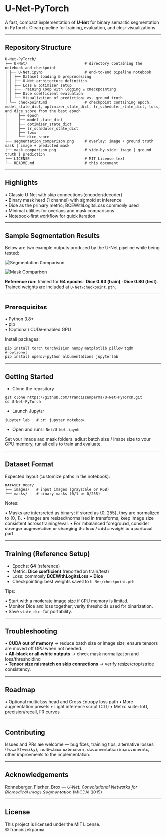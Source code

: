 # U‑Net-PyTorch

A fast, compact implementation of **U‑Net** for binary semantic segmentation in PyTorch. Clean pipeline for training, evaluation, and clear visualizations.

---

## Repository Structure

```
U‑Net‑PyTorch/
├── U‑Net/                          # directory containing the notebook and checkpoint
│ ├── U‑Net.ipynb                   # end‑to‑end pipeline notebook
│ │ ├── Dataset loading & preprocessing
│ │ ├── U‑Net architecture definition
│ │ ├── Loss & optimizer setup
│ │ ├── Training loop with logging & checkpointing
│ │ ├── Dice coefficient evaluation
│ │ └── Visualization of predictions vs. ground truth
│ └── checkpoint.md                 # checkpoint containing epoch, model_state_dict, optimizer_state_dict, lr_scheduler_state_dict, loss, and dice_score from the best epoch
│     ├── epoch                      
│     ├── model_state_dict         
│     ├── optimizer_state_dict      
│     ├── lr_scheduler_state_dict  
│     ├── loss                      
│     └── dice_score                
├── segmentation_comparison.png     # overlay: image + ground truth mask | image + predicted mask
├── mask_comparison.png             # side‑by‑side: image | ground truth | prediction
├── LICENSE                         # MIT License text
└── README.md                       # this document
```

---

## Highlights

• Classic U‑Net with skip connections (encoder/decoder)  
• Binary mask head (1 channel) with sigmoid at inference  
• Dice as the primary metric; BCEWithLogitsLoss commonly used  
• Minimal utilities for overlays and mask comparisons  
• Notebook‑first workflow for quick iteration  

---

## Sample Segmentation Results

Below are two example outputs produced by the U-Net pipeline while being tested:

![Segmentation Comparison]([https://github.com/franciszekparma/YOLOv1-PyTorch/blob/57fb191d9d4beee2dbec3a4bef721fbcf873ea2c/sheep.png](https://github.com/franciszekparma/U-Net-PyTorch/blob/main/segmentation_comparison.png?raw=true))

![Mask Comparison]([https://github.com/franciszekparma/YOLOv1-PyTorch/blob/57fb191d9d4beee2dbec3a4bef721fbcf873ea2c/biker.png](https://github.com/franciszekparma/U-Net-PyTorch/blob/main/mask_comparison.png?raw=true))

**Reference run:** trained for **64 epochs** 
· **Dice 0.93 (train)** 
· **Dice 0.80 (test)**.
Trained weights are included at `U‑Net/checkpoint.pth`.

---

## Prerequisites

• Python 3.8+  
• pip  
• (Optional) CUDA‑enabled GPU  

Install packages:

```
pip install torch torchvision numpy matplotlib pillow tqdm
# optional
pip install opencv-python albumentations jupyterlab
```

---

## Getting Started

* Clone the repository  

```
git clone https://github.com/franciszekparma/U-Net-PyTorch.git
cd U-Net-PyTorch
```

* Launch Jupyter  

```
jupyter lab   # or: jupyter notebook
```

* Open and run `U‑Net/U‑Net.ipynb`

Set your image and mask folders, adjust batch size / image size to your GPU memory, run all cells to train and evaluate.

---

## Dataset Format

Expected layout (customize paths in the notebook):

```
DATASET_ROOT/
├── images/   # input images (grayscale or RGB)
└── masks/    # binary masks (0/1 or 0/255)
```

Notes:

• Masks are interpreted as binary; if stored as {0, 255}, they are normalized to {0, 1}.
• Images are resized/normalized in transforms; keep image size consistent across training/eval.
• For imbalanced foreground, consider stronger augmentation or changing the loss / add a weight to a paritucal part.

---

## Training (Reference Setup)

* Epochs: **64** (reference)
* Metric: **Dice coefficient** (reported on train/test)
* Loss: commonly **BCEWithLogitsLoss + Dice**
* Checkpointing: best weights saved to `U‑Net/checkpoint.pth`  

Tips:

• Start with a moderate image size if GPU memory is limited.  
• Monitor Dice and loss together; verify thresholds used for binarization.  
• Save `state_dict` for portability.  

---

## Troubleshooting

• **CUDA out of memory** → reduce batch size or image size; ensure tensors are moved off GPU when not needed.  
• **All‑black or all‑white outputs** → check mask normalization and loss/thresholding.  
• **Tensor size mismatch on skip connections** → verify resize/crop/stride consistency. 

---

## Roadmap

• Optional multiclass head and Cross‑Entropy loss path
• More augmentation presets
• Light inference script (CLI)
• Metric suite: IoU, precision/recall, PR curves

---

## Contributing

Issues and PRs are welcome — bug fixes, training tips, alternative losses (Focal/Tversky), multi‑class extensions, documentation improvements, other improvments to the implementation.

---

## Acknowledgements

Ronneberger, Fischer, Brox — *U‑Net: Convolutional Networks for Biomedical Image Segmentation* (MICCAI 2015)

---

## License

This project is licensed under the MIT License.  
© franciszekparma  
